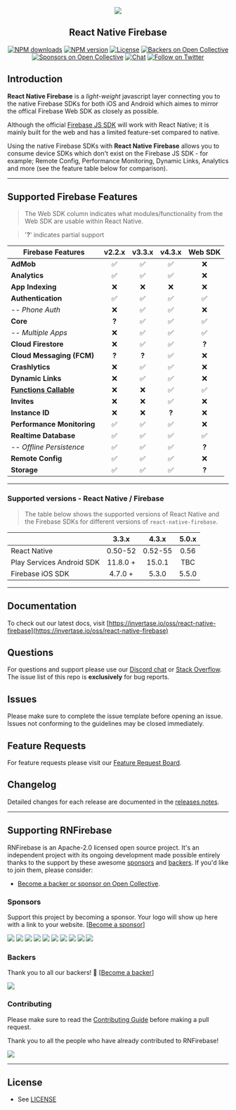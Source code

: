 <p align="center">
  <a href="https://rnfirebase.io">
    <img src="https://i.imgur.com/eBNJlHd.png"><br/>
  </a>
  <h2 align="center">React Native Firebase</h2>
</p>

<p align="center">
  <a href="https://www.npmjs.com/package/react-native-firebase"><img src="https://img.shields.io/npm/dm/react-native-firebase.svg?style=flat-square" alt="NPM downloads"></a>
  <a href="https://www.npmjs.com/package/react-native-firebase"><img src="https://img.shields.io/npm/v/react-native-firebase.svg?style=flat-square" alt="NPM version"></a>
  <a href="/LICENSE"><img src="https://img.shields.io/npm/l/react-native-firebase.svg?style=flat-square" alt="License"></a>
  <a href="#backers"><img src="https://opencollective.com/react-native-firebase/backers/badge.svg" alt="Backers on Open Collective"></a>
  <a href="#sponsors"><img src="https://opencollective.com/react-native-firebase/sponsors/badge.svg" alt="Sponsors on Open Collective"></a>
  <a href="https://discord.gg/C9aK28N"><img src="https://img.shields.io/discord/295953187817521152.svg?logo=discord&style=flat-square&colorA=7289da&label=discord" alt="Chat"></a>
  <a href="https://twitter.com/rnfirebase"><img src="https://img.shields.io/twitter/follow/rnfirebase.svg?style=social&label=Follow" alt="Follow on Twitter"></a>
</p>

## Introduction

**React Native Firebase** is a _light-weight_ javascript layer connecting you to the native Firebase SDKs for both iOS and Android which aimes to mirror the offical Firebase Web SDK as closely as possible.

Although the official [Firebase JS SDK](https://www.npmjs.com/package/firebase) will work with React Native; it is mainly built for the web and has a limited feature-set compared to native.

Using the native Firebase SDKs with **React Native Firebase** allows you to consume device SDKs which don't exist on the Firebase JS SDK - for example; Remote Config, Performance Monitoring, Dynamic Links, Analytics and more (see the feature table below for comparison).

---

## Supported Firebase Features

> The Web SDK column indicates what modules/functionality from the Web SDK are usable within React Native.

> '**?**' indicates partial support

| Firebase Features                                                                                                                 | v2.2.x | v3.3.x | v4.3.x | Web SDK |
| --------------------------------------------------------------------------------------------------------------------------------- | :----: | :----: | :----: | :-----: |
| **AdMob**                                                                                                                         |   ✅   |   ✅   |   ✅   |   ❌    |
| **Analytics**                                                                                                                     |   ✅   |   ✅   |   ✅   |   ❌    |
| **App Indexing**                                                                                                                  |   ❌   |   ❌   |   ❌   |   ❌    |
| **Authentication**                                                                                                                |   ✅   |   ✅   |   ✅   |   ✅    |
| _-- Phone Auth_                                                                                                                   |   ❌   |   ✅   |   ✅   |   ❌    |
| **Core**                                                                                                                          | **?**  |   ✅   |   ✅   |   ✅    |
| _-- Multiple Apps_                                                                                                                |   ❌   |   ✅   |   ✅   |   ✅    |
| **Cloud Firestore**                                                                                                               |   ❌   |   ✅   |   ✅   |  **?**  |
| **Cloud Messaging (FCM)**                                                                                                         | **?**  | **?**  |   ✅   |   ❌    |
| **Crashlytics**                                                                                                                   |   ❌   |   ✅   |   ✅   |   ❌    |
| **Dynamic Links**                                                                                                                 |   ❌   |   ✅   |   ✅   |   ❌    |
| **[Functions Callable](https://firebase.googleblog.com/2018/04/launching-cloud-functions-for-firebase-1-0.html?m=1)**             |   ❌   |   ❌   |   ✅   |   ✅    |
| **Invites**                                                                                                                       |   ❌   |   ❌   |   ✅   |   ❌    |
| **Instance ID**                                                                                                                   |   ❌   |   ❌   | **?**  |   ❌    |
| **Performance Monitoring**                                                                                                        |   ✅   |   ✅   |   ✅   |   ❌    |
| **Realtime Database**                                                                                                             |   ✅   |   ✅   |   ✅   |   ✅    |
| _-- Offline Persistence_                                                                                                          |   ✅   |   ✅   |   ✅   |  **?**  |
| **Remote Config**                                                                                                                 |   ✅   |   ✅   |   ✅   |   ❌    |
| **Storage**                                                                                                                       |   ✅   |   ✅   |   ✅   |  **?**  |

---

### Supported versions - React Native / Firebase

> The table below shows the supported versions of React Native and the Firebase SDKs for different versions of `react-native-firebase`.

|                           |  3.3.x   |  4.3.x  | 5.0.x |
| ------------------------- | :------: | :-----: | :---: |
| React Native              | 0.50-52  | 0.52-55 | 0.56  |
| Play Services Android SDK | 11.8.0 + | 15.0.1  |  TBC  |
| Firebase iOS SDK          | 4.7.0 +  |  5.3.0  | 5.5.0 |

---

## Documentation

To check out our latest docs, visit [https://invertase.io/oss/react-native-firebase](https://invertase.io/oss/react-native-firebase)

## Questions

For questions and support please use our [Discord chat](https://discord.gg/C9aK28N) or [Stack Overflow](https://stackoverflow.com/questions/tagged/react-native-firebase). The issue list of this repo is **exclusively** for bug reports.

## Issues

Please make sure to complete the issue template before opening an issue. Issues not conforming to the guidelines may be closed immediately.

## Feature Requests

For feature requests please visit our [Feature Request Board](https://boards.invertase.io/react-native-firebase).

## Changelog

Detailed changes for each release are documented in the [releases notes](https://github.com/invertase/react-native-firebase/releases).

---

## Supporting RNFirebase

RNFirebase is an Apache-2.0 licensed open source project. It's an independent project with its ongoing development made possible entirely thanks to the support by these awesome [sponsors](#sponsors) and [backers](#backers). If you'd like to join them, please consider:

- [Become a backer or sponsor on Open Collective](https://opencollective.com/react-native-firebase).

### Sponsors

Support this project by becoming a sponsor. Your logo will show up here with a link to your website. [[Become a sponsor](https://opencollective.com/react-native-firebase#sponsor)]

<a href="https://opencollective.com/react-native-firebase/sponsor/0/website" target="_blank"><img src="https://opencollective.com/react-native-firebase/sponsor/0/avatar.svg"></a>
<a href="https://opencollective.com/react-native-firebase/sponsor/1/website" target="_blank"><img src="https://opencollective.com/react-native-firebase/sponsor/1/avatar.svg"></a>
<a href="https://opencollective.com/react-native-firebase/sponsor/2/website" target="_blank"><img src="https://opencollective.com/react-native-firebase/sponsor/2/avatar.svg"></a>
<a href="https://opencollective.com/react-native-firebase/sponsor/3/website" target="_blank"><img src="https://opencollective.com/react-native-firebase/sponsor/3/avatar.svg"></a>
<a href="https://opencollective.com/react-native-firebase/sponsor/4/website" target="_blank"><img src="https://opencollective.com/react-native-firebase/sponsor/4/avatar.svg"></a>
<a href="https://opencollective.com/react-native-firebase/sponsor/5/website" target="_blank"><img src="https://opencollective.com/react-native-firebase/sponsor/5/avatar.svg"></a>
<a href="https://opencollective.com/react-native-firebase/sponsor/6/website" target="_blank"><img src="https://opencollective.com/react-native-firebase/sponsor/6/avatar.svg"></a>
<a href="https://opencollective.com/react-native-firebase/sponsor/7/website" target="_blank"><img src="https://opencollective.com/react-native-firebase/sponsor/7/avatar.svg"></a>
<a href="https://opencollective.com/react-native-firebase/sponsor/8/website" target="_blank"><img src="https://opencollective.com/react-native-firebase/sponsor/8/avatar.svg"></a>
<a href="https://opencollective.com/react-native-firebase/sponsor/9/website" target="_blank"><img src="https://opencollective.com/react-native-firebase/sponsor/9/avatar.svg"></a>

### Backers

Thank you to all our backers! 🙏 [[Become a backer](https://opencollective.com/react-native-firebase#backer)]

<a href="https://opencollective.com/react-native-firebase#backers" target="_blank"><img src="https://opencollective.com/react-native-firebase/backers.svg?width=890"></a>

### Contributing

Please make sure to read the [Contributing Guide](CONTRIBUTING.md) before making a pull request.

Thank you to all the people who have already contributed to RNFirebase!

<a href="graphs/contributors"><img src="https://opencollective.com/react-native-firebase/contributors.svg?width=890" /></a>

<hr>

## License

- See [LICENSE](/LICENSE)
